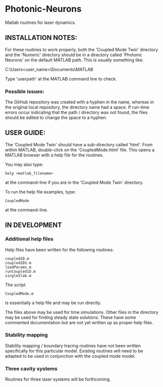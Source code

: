 # Photonic-Neurons
Matlab routines for laser dynamics.

## INSTALLATION NOTES:
For these routines to work properly, both the 'Coupled Mode Twin' directory
and the 'Numeric' directory should be in a directory called 
'Photonic Neurons' on the default MATLAB path. This is usually something
like:

C:\Users\<user_name>\Documents\MATLAB

Type 'userpath' at the MATLAB command line to check.

### Possible issues:
The GitHub repository was created with a hyphen in the name, whereas in the
original local repository, the directory name had a space. If run-time errors
occur indicating that the path / directory was not found, the files should be
edited to change the space to a hyphen.

## USER GUIDE:
The 'Coupled Mode Twin' should have a sub-directory called 'html'. From 
within MATLAB, double-click on the 'CoupledMode.html' file. This opens a 
MATLAB browser with a help file for the routines.

You may also type: 

    help <matlab_filename> 

at the command-line if you are in the 'Coupled Mode Twin' directory.

To run the help file examples, type:

    CoupledMode

at the command-line.

## IN DEVELOPMENT
### Additional help files
Help files have been written for the following routines:

    coupled1D.m
    coupled1DS.m
    loadParams.m
    runCoupled1D.m
    singleSlab.m

The script 

    CoupledMode.m

is essentially a help file and may be run directly.

The files above may be used for time simulations. Other files in the 
directory may be used for finding steady state solutions. These have 
some commented documentation but are not yet written up as proper help 
files.

### Stability mapping
Stability mapping / boundary tracing routines have not been written 
specifically for this particular model. Existing routines will need to be 
adapted to be used in conjunction with the coupled mode model.

### Three cavity systems
Routines for three laser systems will be forthcoming.



